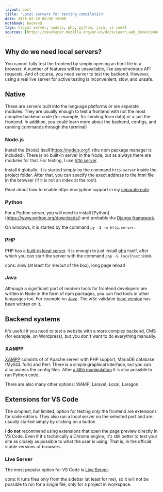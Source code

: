 ```yaml
---
layout: post
title: 'Local servers for testing compilation'
date: 2025-02-28 00:00 +0000
notebook: backend
tags: [local server, nodejs, php, python, java, vs code]
sources: [https://developer.mozilla.org/en-US/docs/Learn_web_development/Howto/Tools_and_setup/set_up_a_local_testing_server]
---
```

## Why do we need local servers?
You cannot fully test the frontend by simply opening an html file in a browser. A number of features will be unavailable, like asynchronous API requests. And of course, you need server to test the backend. However, using a real live server for active testing is inconvenient, slow, and unsafe.

## Native
These are servers built into the language platforms or are separate modules. They are usually enough to test a frontend with not the most complex backend code (for example, for sending form data) or a just the frontend. In addition, you could learn more about the backend, configs, and running commands through the terminal)

### Node.js
Install the [Node] itself(https://nodejs.org/) (the npm package manager is included). There is no built-in server in the Node, but as always there are modules for that. For testing, I use [http server](https://www.npmjs.com/package/http-server).  

Install it globally. It is started simply by the command `http-server` inside the project folder. After that, you can specify the exact address to the html file in the browser (if it is not an index at the root).

Read about how to enable https encryption support in my [separate note](https://vallek.github.io/webdevtips/en/openssl-local-server-with-https).

### Python
For a Python server, you will need to install [Python] (https://www.python.org/downloads/) and probably the [Django framework](https://docs.djangoproject.com/en/5.1/topics/install/).

On windows, it is started by the command `py -3 -m http.server`.

### PHP
PHP has a [built-in local server](https://www.php.net/manual/en/features.commandline.webserver.php). It is enough to just install [php](https://www.php.net/downloads.php) itself, after which you can start the server with the command `php -S localhost:8000`.

cons: slow (at least for me/out of the box), long page reload

### Java
Although a significant part of modern tools for frontend developers are written in Node in the form of npm packages, you can find tools in other languages too. For example on [Java](https://www.java.com/ru/download/). The w3c validator [local version](https://validator.github.io/validator/#web-based-checking) has been written on it.

## Backend systems
It's useful if you need to test a website with a more complex backend, CMS (for example, on Wordpress), but you don't want to do everything manually.

### XAMPP
[XAMPP](https://www.apachefriends.org/) consists of of Apache server with PHP support, MariaDB database (MySQL fork) and Perl. There is a simple graphical interface, but you can also access the config files. After [a little manipulation](https://blog.terresquall.com/2021/10/running-python-in-xampp/) it is also possible to run Python code.

There are also many other options: WAMP, Laravel, Local, Laragon.

## Extensions for VS Code
The simplest, but limited, option for testing only the frontend are extensions for code editors. They also run a local server on the selected port and are usually started simply by clicking on a button.

I **do not** recommend using extensions that open the page preview directly in VS Code. Even if it's technically a Chrome engine, it's still better to test your site as closely as possible to what the user is using. That is, in the official stable versions of browsers. 

### Live Server
The most popular option for VS Code is [Live Server](https://marketplace.visualstudio.com/items?itemName=ritwickdey.LiveServer).

cons: it runs files only from the sidebar (at least for me), so it will not be possible to run for a single file, only for a project in workspace.